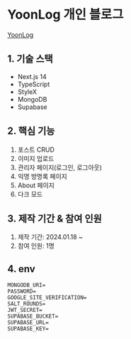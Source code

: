
# YoonLog 개인 블로그

[YoonLog](https://yoon-log.vercel.app/)

## 1. 기술 스택

- Next.js 14
- TypeScript
- StyleX
- MongoDB
- Supabase

## 2. 핵심 기능

1. 포스트 CRUD
2. 이미지 업로드
3. 관리자 페이지(로그인, 로그아웃)
4. 익명 방명록 페이지
5. About 페이지
6. 다크 모드

## 3. 제작 기간 & 참여 인원
1. 제작 기간: 2024.01.18 ~
2. 참여 인원: 1명

## 4. env
```
MONGODB_URI=
PASSWORD=
GOOGLE_SITE_VERIFICATION=
SALT_ROUNDS=
JWT_SECRET=
SUPABASE_BUCKET=
SUPABASE_URL=
SUPABASE_KEY=
```


